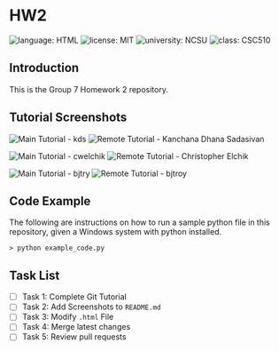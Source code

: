 # HW2
![language: HTML](https://img.shields.io/badge/language-HTML-orange)
![license: MIT](https://img.shields.io/badge/license-MIT-blue)
![university: NCSU](https://img.shields.io/badge/university-NCSU-red)
![class: CSC510](https://img.shields.io/badge/class-CSC_510-red)

## Introduction
This is the Group 7 Homework 2 repository.

## Tutorial Screenshots
![Main Tutorial - kds](https://github.com/Kanchi11/PublicRepo/blob/315f8e0059f01b934ea02337cb328d984a1d9c6b/Screenshot%202025-01-28%20at%205.12.05%20AM.png?raw=true)
![Remote Tutorial - Kanchana Dhana Sadasivan](https://github.com/Kanchi11/PublicRepo/blob/315f8e0059f01b934ea02337cb328d984a1d9c6b/Screenshot%202025-01-28%20at%205.13.16%20AM.png?raw=true)

![Main Tutorial - cwelchik](https://github.com/user-attachments/assets/d38d17f1-df27-4715-acea-b21eb7ce3f83)
![Remote Tutorial - Christopher Elchik](https://github.com/user-attachments/assets/5fc14d39-618d-45d6-bac3-d30a044da214)

![Main Tutorial - bjtry](https://github.com/user-attachments/assets/798a5eb0-49fe-4e0d-b992-4c40d3e94e0e)
![Remote Tutorial - bjtroy](https://github.com/user-attachments/assets/af4433c5-d1c5-4c7b-b5e8-5a62b7efee76)


## Code Example
The following are instructions on how to run a sample python file in this repository, given a Windows system with python installed.

```
> python example_code.py
```

## Task List

- [ ] Task 1: Complete Git Tutorial
- [ ] Task 2: Add Screenshots to `README.md`
- [ ] Task 3: Modify `.html` File
- [ ] Task 4: Merge latest changes
- [ ] Task 5: Review pull requests

